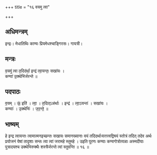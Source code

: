 +++
title = "१६ वयमु त्वा"

+++
## अधिमन्त्रम्
इन्द्रः। मेधातिथिः काण्वः प्रियमेधश्चाङ्गिरसः। गायत्री।

## मन्त्रः
व॒यमु॑ त्वा त॒दिद॑र्था॒ इन्द्र॑ त्वा॒यन्तः॒ सखा॑यः ।  
कण्वा॑ उ॒क्थेभि॑र्जरन्ते ॥

## पदपाठः
व॒यम् । ऊं॒ इति॑ । त्वा॒ । त॒दित्ऽअ॑र्थाः । इन्द्र॑ । त्वा॒ऽयन्तः॑ । सखा॑यः ।  
कण्वाः॑ । उ॒क्थेभिः॑ । ज॒र॒न्ते॒ ॥

## भाष्यम्
हे इन्द्र त्वायन्तः त्वामात्मनइच्छन्तः सखायः समानख्यानाः वयं तदिदर्थाःयत्तत्त्वद्विषयं स्तोत्रं तदित् तदेव अर्थः प्रयोजनं येषां तादृशाः सन्तः त्वा त्वां जरामहे स्तुमहे । उइति पूरणः कण्वाः कण्वगोत्रोत्पन्नाः अस्मदीयाः पुत्रादयश्च उक्थेभिरुक्थैः शस्त्रैर्जरन्ते त्वां स्तुवन्ति ॥ १६ ॥